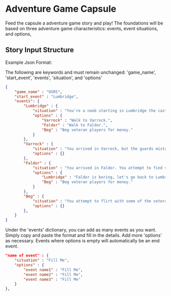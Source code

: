 # Adventure Game Capsule

Feed the capsule a adventure game story and play! The foundations will be based on three adventure game characteristics: events, event situations, and options,

## Story Input Structure

Example Json Format:

The following are keywords and must remain unchanged: 'game_name', 'start_event', 'events', 'situation', and 'options'

```json
{
    "game_name" : "OSRS",
    "start_event" : "Lumbridge",
    "events": {
        "Lumbridge" : {
            "situation" : "You're a noob starting in Lumbridge the castle of the duke.\n Where do you want to travel first?",
            "options" : {
                "Varrock" : "Walk to Varrock.",
                "Faldor" : "Walk to Faldor.",
                "Beg" : "Beg veteran players for money."
            }
        },
        "Varrock" : {
            "situation" : "You arrived in Varrock, but the guards mistaken you for a thief, so they imprisoned you.",
            "options" : {}
        },
        "Faldor" : {
            "situation" : "You arrived in Faldor. You attempt to find something to do.",
            "options" : {
                "Lumbridge" : "Faldor is boring, let's go back to Lumbridge",
                "Beg" : "Beg veteran players for money."
            }
        },
        "Beg" : {
            "situation" : "You attempt to flirt with some of the veteran players, but failed.\n A couple of the players reported you for solicitation.",
            "options" : {}
        },
    }
}
```

Under the 'events' dictionary, you can add as many events as you want. Simply copy and paste the format and fill in the details. Add more 'options' as necessary. Events where options is empty will automatically be an end event.

```json
"name of event" : {
    "situation" : "Fill Me",
    "options" : {
        "event name1" : "Fill Me",
        "event name2" : "Fill Me",
        "event name3" : "Fill Me"
    }
},
```

